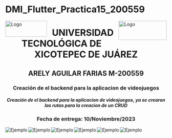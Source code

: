 # DMI_Flutter_Practica15_200559

<p>
<img src=https://github.com/Arely2409/DDI_TAREA-3_200559/assets/84819096/285c9e31-8d65-443f-a1ba-f252963cd261 alt="Logo" width="130" height="50" align="left"> <img src=https://github.com/Arely2409/DDI_TAREA-3_200559/assets/84819096/d6991d80-8278-4a17-b4ca-433d1b6241df alt="Logo" width="150" height="60" align="right"> 
</p>

<P>
  <h1 align="center">UNIVERSIDAD TECNOLÓGICA DE XICOTEPEC DE JUÁREZ</h1>
  <h2 align="center">ARELY AGUILAR FARIAS M-200559</h2>
  <h3 align="center">Creación de el backend para la aplicacion de videojuegos</h3>
  <h5 align="center">Creación de el backend para la aplicacion de videojuegos, ya se crearon las rutas para la creacion de un CRUD</h5>
  <h3 align="center">Fecha de entrega: 10/Noviembre/2023</h3>
</P>

<center>
  <img src=https://github.com/Arely2409/DMI_Flutter_Practica15_200559/assets/84819096/dc75049b-a397-4038-b850-3d4c6555e442 alt="Ejemplo"  align="left">
  <img src=https://github.com/Arely2409/DMI_Flutter_Practica15_200559/assets/84819096/7d7b760b-c62f-40f6-a878-b8836d82bb1a alt="Ejemplo"  align="left">
  <img src=https://github.com/Arely2409/DMI_Flutter_Practica15_200559/assets/84819096/960860c2-a58e-4da9-9d96-f3ad949d9a45 alt="Ejemplo"  align="left">
  <img src=https://github.com/Arely2409/DMI_Flutter_Practica15_200559/assets/84819096/25e06772-c207-4e33-a42f-943760a8333f alt="Ejemplo"  align="left">
  <img src=https://github.com/Arely2409/DMI_Flutter_Practica15_200559/assets/84819096/4f2998bf-3f69-40da-9a8d-ff39aee392a1 alt="Ejemplo"  align="left">
  <img src=https://github.com/Arely2409/DMI_Flutter_Practica15_200559/assets/84819096/6fa57db2-4fcf-4b91-af42-316b68e87ae6 alt="Ejemplo"  align="left">
</center>
